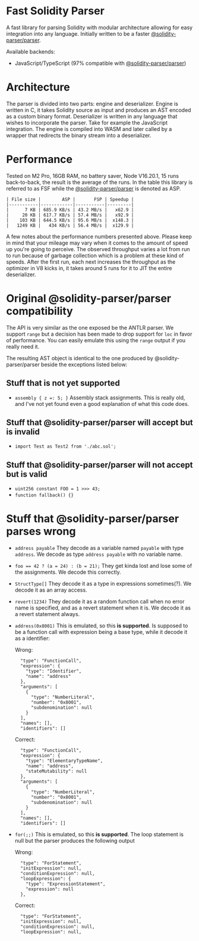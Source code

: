 # Fast Solidity Parser

A fast library for parsing Solidity with modular architecture allowing for easy integration into any language.
Initially written to be a faster [@solidity-parser/parser](https://github.com/solidity-parser/parser).

Available backends:

- JavaScript/TypeScript (97% compatible with [@solidity-parser/parser](https://github.com/solidity-parser/parser))

# Architecture

The parser is divided into two parts: engine and deserializer.
Engine is written in C, it takes Solidity source as input and produces an AST encoded as a custom binary format.
Deserializer is written in any language that wishes to incorporate the parser.
Take for example the JavaScript integration.
The engine is compiled into WASM and later called by a wrapper that redirects the binary stream into a deserializer. 

# Performance

Tested on M2 Pro, 16GB RAM, no battery saver, Node V16.20.1, 15 runs back-to-back, the result is the average of the runs.
In the table this library is referred to as FSF while the [@solidity-parser/parser](https://github.com/solidity-parser/parser) is denoted as ASP.

```
| File size |        ASP |       FSP | Speedup |
|-----------|------------|-----------|---------|
|      7 KB | 685.9 KB/s | 43.2 MB/s |   x62.9 |
|     20 KB | 617.7 KB/s | 57.4 MB/s |   x92.9 |
|    103 KB | 644.5 KB/s | 95.6 MB/s |  x148.3 |
|   1249 KB |   434 KB/s | 56.4 MB/s |  x129.9 |
```

A few notes about the performance numbers presented above.
Please keep in mind that your mileage may vary when it comes to the amount of speed up you're going to perceive.
The observed throughput varies a lot from run to run because of garbage collection which is a problem at these kind of speeds.
After the first run, each next increases the throughput as the optimizer in V8 kicks in, it takes around 5 runs for it to JIT the entire deserializer. 

# Original @solidity-parser/parser compatibility

The API is very similar as the one exposed be the ANTLR parser.
We support `range` but a decision has been made to drop support for `loc` in favor of performance.
You can easily emulate this using the `range` output if you really need it.

The resulting AST object is identical to the one produced by @solidity-parser/parser beside the exceptions listed below:

## Stuff that is not yet supported

- `assembly { z =: 5; }`
  Assembly stack assignments.
  This is really old, and I've not yet found even a good explanation of what this code does.

## Stuff that @solidity-parser/parser will accept but is invalid

- `import Test as Test2 from './abc.sol';`

## Stuff that @solidity-parser/parser will not accept but is valid

- `uint256 constant FOO = 1 >>> 43;`
- `function fallback() {}`

# Stuff that @solidity-parser/parser parses wrong

- `address payable`
  They decode as a variable named `payable` with type `address`.
  We decode as type `address payable` with no variable name.

- `foo == 42 ? (a = 24) : (b = 21);`
  They get kinda lost and lose some of the assignments.
  We decode this correctly.

- `StructType[]`
  They decode it as a type in expressions sometimes(?).
  We decode it as an array access.

- `revert(1234)`
  They decode it as a random function call when no error name is specified, and as a revert statement when it is.
  We decode it as a revert statement always.

- `address(0x8001)`
  This is emulated, so this **is supported**.
  Is supposed to be a function call with expression being a base type, while it
  decode it as a identifier:

  Wrong:
  ```
    "type": "FunctionCall",
    "expression": {
      "type": "Identifier",
      "name": "address"
    },
    "arguments": [
      {
        "type": "NumberLiteral",
        "number": "0x8001",
        "subdenomination": null
      }
    ],
    "names": [],
    "identifiers": []
  ```

  Correct:
  ```
    "type": "FunctionCall",
    "expression": {
      "type": "ElementaryTypeName",
      "name": "address",
      "stateMutability": null
    },
    "arguments": [
      {
        "type": "NumberLiteral",
        "number": "0x8001",
        "subdenomination": null
      }
    ],
    "names": [],
    "identifiers": []
  ```

- `for(;;)`
  This is emulated, so this **is supported**.
  The loop statement is null but the parser produces the following output

  Wrong:
  ```
    "type": "ForStatement",
    "initExpression": null,
    "conditionExpression": null,
    "loopExpression": {
      "type": "ExpressionStatement",
      "expression": null
    },
  ```

  Correct:
  ```
    "type": "ForStatement",
    "initExpression": null,
    "conditionExpression": null,
    "loopExpression": null,
  ```
